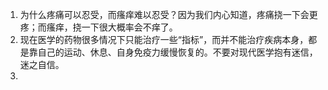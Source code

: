 1. 为什么疼痛可以忍受，而瘙痒难以忍受？因为我们内心知道，疼痛挠一下会更疼；而瘙痒，挠一下很大概率会不痒了。
2. 现在医学的药物很多情况下只能治疗一些“指标”，而并不能治疗疾病本身，都是靠自己的运动、休息、自身免疫力缓慢恢复的。不要对现代医学抱有迷信，迷之自信。
3. 